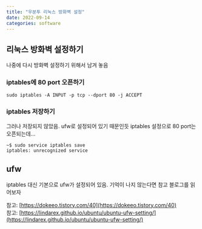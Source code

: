 ```yaml
---
title: "우분투 리눅스 방화벽 설정"
date: 2022-09-14
categories: software
---
```


## 리눅스 방화벽 설정하기

나중에 다시 방화벽 설정하기 위해서 남겨 놓음

### iptables에 80 port 오픈하기

```
sudo iptables -A INPUT -p tcp --dport 80 -j ACCEPT
```

### iptables 저장하기

그러나 저장되지 않았음. ufw로 설정되어 있기 때문인듯
iptables 설정으로 80 port는 오픈되는데...

```
~$ sudo service iptables save 
iptables: unrecognized service

```


## ufw

iptables 대신 기본으로 ufw가 설정되어 있음.
기억이 나지 않는다면 참고 블로그를 읽어보자

참고: [https://dokeeo.tistory.com/40](https://dokeeo.tistory.com/40)   
참고: [https://lindarex.github.io/ubuntu/ubuntu-ufw-setting/](https://lindarex.github.io/ubuntu/ubuntu-ufw-setting/)   
